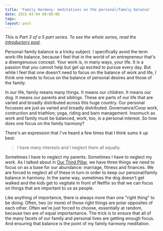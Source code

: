 ```yaml
---
title: 'Family Harmony: meditations on the personal/family balance'
date: 2015-03-04 00:00:00 
tags: 
layout: post
---
```

*This is Part 3 of a 5 part series.  To see the whole series, read the [introductory post](/five-meditations).*

Personal-family balance is a tricky subject.  I specifically avoid the term work-life balance, because I feel that in the world of an entrepreneur that's a disengenuous concept.  Your work is, in many ways, your life.  It is a passion that you cannot help but get up excited to pursue every day.  But while I feel that one doesn't need to focus on the balance of work and life, I think one needs to focus on the balance of personal desires and those of the family.

In our life, family means many things. It means our children. It means our dog.  It means our parents and siblings.  These are parts of our life that are varied and broadly distributed across this huge country. Our personal focusses are just as varied and broadly distributed. Governance/Coop work, contruction and triathlon; yoga, riding and barn management.  Insomuch as work and family must be balanced, work, too, is a personal interest.  So how does one focus on the family harmony?

There's an expression that I've heard a few times that I think sums it up best:
> I have many interests and I neglect them all equally.

Sometimes I have to neglect my parents.  Sometimes I have to neglect my work.  As I talked about in [Our Third Pillar](http://twentyfivetwenty.ca/our-third-pillar), we have three things we need to focus on as a base for our abundance: marriage, fitness and finances.  We are forced to neglect all of these in turn in order to keep our personal/family balance in harmony.  In the same way, sometimes the dog doesn't get walked and the kids get to vegitate in front of Netflix so that we can focus on things that are important to us as people.

Like anything of importance, there is always more than one "right thing" to be doing.  Often, two (or more) of those right things are polar opposites of each other.  Often we're just forced to choose, essentially at random, because two are of equal importantance.  The trick is to ensure that all of the many facets of our family and personal lives are getting enough focus.  And ensuring that balance is the point of my family harmony meditation.  
